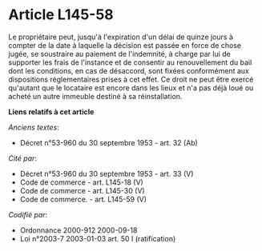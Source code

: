 # Article L145-58

Le propriétaire peut, jusqu'à l'expiration d'un délai de quinze jours à compter de la date à laquelle la décision est passée
en force de chose jugée, se soustraire au paiement de l'indemnité, à charge par lui de supporter les frais de l'instance et
de consentir au renouvellement du bail dont les conditions, en cas de désaccord, sont fixées conformément aux dispositions
réglementaires prises à cet effet. Ce droit ne peut être exercé qu'autant que le locataire est encore dans les lieux et n'a
pas déjà loué ou acheté un autre immeuble destiné à sa réinstallation.

**Liens relatifs à cet article**

_Anciens textes_:

  - Décret n°53-960 du 30 septembre 1953 - art. 32 (Ab)

_Cité par_:

  - Décret n°53-960 du 30 septembre 1953 - art. 33 (V)
  - Code de commerce - art. L145-18 (V)
  - Code de commerce - art. L145-30 (V)
  - Code de commerce. - art. L145-59 (V)

_Codifié par_:

  - Ordonnance 2000-912 2000-09-18
  - Loi n°2003-7 2003-01-03 art. 50 I (ratification)
